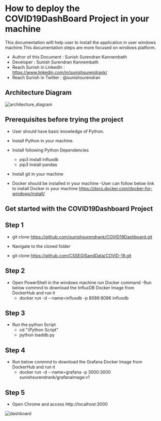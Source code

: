 # How to deploy the COVID19DashBoard Project in your machine

This documentation willl help user to Install the application in user windows machine.This documentation steps are more focused on windows platform.

- Author of this Document : Sunish Surendran Kannembath
- Developer : Sunish Surendran Kannembath
- Reach Sunish in LinkedIn : https://www.linkedin.com/in/sunishsurendrank/
- Reach Sunish in Twitter : @sunishsurendran

## Architecture Diagram
![architecture_diagram](https://user-images.githubusercontent.com/12937248/80937891-815b4380-8df4-11ea-90c2-dd656815d7bd.png)

## Prerequisites before trying the project
- User should have basic knowledge of Python.

- Install Python in your machine.

- Install following Python Dependencies 
  - pip3 install influxdb
  - pip3 install pandas
  
- Install git in your machine
  
- Docker should be installed in your machine 
   -User can follow below link to install Docker in your machine
   https://docs.docker.com/docker-for-windows/install/

## Get started with the COVID19Dashboard Project
   
  ## Step 1
  
  - git clone https://github.com/sunishsurendrank/COVID19Dashboard.git
  
  - Navigate to the cloned folder
  
  - git clone https://github.com/CSSEGISandData/COVID-19.git

  ## Step 2

  - Open PowerShell in the windows machine run Docker command
  -Run below commnd to download the InfluxDB Docker Image from DockerHub and run it
    - docker run -d --name=influxdb -p 8086:8086  influxdb

  ## Step 3

  - Run the python Script
    - cd "\Python Script"
    - python loaddb.py

  ## Step 4
  - Run below commnd to download the Grafana Docker Image from DockerHub and run it
    - docker run -d --name=grafana -p 3000:3000 sunishsurendrank/grafanaimage:v1

  ## Step 5

  - Open Chrome and access http://localhost:3000

![dashboard](https://user-images.githubusercontent.com/12937248/80937013-fa589c00-8df0-11ea-8367-b98cc3d9d289.PNG)


